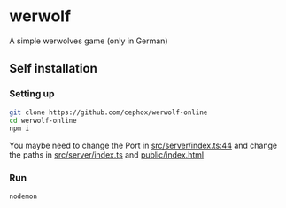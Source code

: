 # werwolf
A simple werwolves game (only in German)

## Self installation
### Setting up
```bash
git clone https://github.com/cephox/werwolf-online
cd werwolf-online
npm i
```

You maybe need to change the Port in [src/server/index.ts:44](https://github.com/cephox/werwolf-online/blob/main/src/server/index.ts#L44) and change the paths in [src/server/index.ts](https://github.com/cephox/werwolf-online/blob/main/src/server/index.ts) and [public/index.html](https://github.com/cephox/werwolf-online/blob/main/public/index.html)

### Run
```bash
nodemon
```

